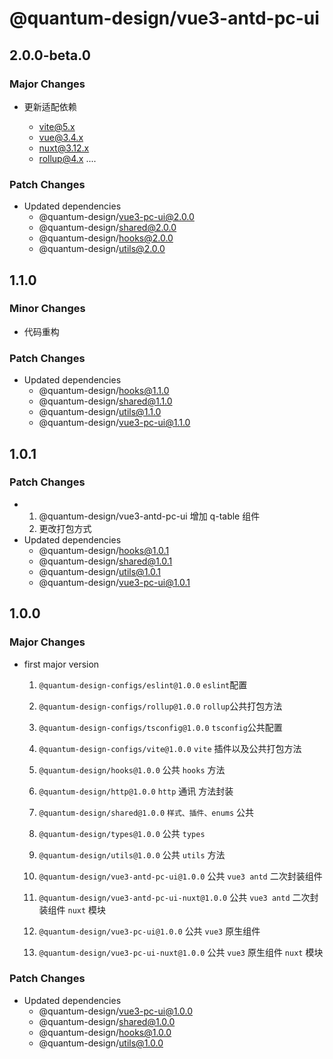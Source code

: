 # @quantum-design/vue3-antd-pc-ui


## 2.0.0-beta.0

### Major Changes

- 更新适配依赖

  - vite@5.x
  - vue@3.4.x
  - nuxt@3.12.x
  - rollup@4.x
    ....

### Patch Changes

- Updated dependencies
  - @quantum-design/vue3-pc-ui@2.0.0
  - @quantum-design/shared@2.0.0
  - @quantum-design/hooks@2.0.0
  - @quantum-design/utils@2.0.0

## 1.1.0

### Minor Changes

- 代码重构

### Patch Changes

- Updated dependencies
  - @quantum-design/hooks@1.1.0
  - @quantum-design/shared@1.1.0
  - @quantum-design/utils@1.1.0
  - @quantum-design/vue3-pc-ui@1.1.0

## 1.0.1

### Patch Changes

- 1. @quantum-design/vue3-antd-pc-ui 增加 q-table 组件
  2. 更改打包方式
- Updated dependencies
  - @quantum-design/hooks@1.0.1
  - @quantum-design/shared@1.0.1
  - @quantum-design/utils@1.0.1
  - @quantum-design/vue3-pc-ui@1.0.1

## 1.0.0

### Major Changes

- first major version

  1. `@quantum-design-configs/eslint@1.0.0` `eslint`配置
  2. `@quantum-design-configs/rollup@1.0.0` `rollup`公共打包方法
  3. `@quantum-design-configs/tsconfig@1.0.0` `tsconfig`公共配置
  4. `@quantum-design-configs/vite@1.0.0` `vite` 插件以及公共打包方法

  5. `@quantum-design/hooks@1.0.0` 公共 `hooks` 方法
  6. `@quantum-design/http@1.0.0` `http` 通讯 方法封装
  7. `@quantum-design/shared@1.0.0` `样式、插件、enums` 公共
  8. `@quantum-design/types@1.0.0` 公共 `types`
  9. `@quantum-design/utils@1.0.0` 公共 `utils` 方法
  10. `@quantum-design/vue3-antd-pc-ui@1.0.0` 公共 `vue3 antd` 二次封装组件
  11. `@quantum-design/vue3-antd-pc-ui-nuxt@1.0.0` 公共 `vue3 antd` 二次封装组件 `nuxt` 模块
  12. `@quantum-design/vue3-pc-ui@1.0.0` 公共 `vue3` 原生组件
  13. `@quantum-design/vue3-pc-ui-nuxt@1.0.0` 公共 `vue3` 原生组件 `nuxt` 模块

### Patch Changes

- Updated dependencies
  - @quantum-design/vue3-pc-ui@1.0.0
  - @quantum-design/shared@1.0.0
  - @quantum-design/hooks@1.0.0
  - @quantum-design/utils@1.0.0
